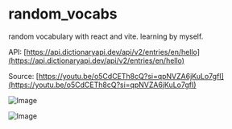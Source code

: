 # random_vocabs

random vocabulary with react and vite. learning by myself.

API: [https://api.dictionaryapi.dev/api/v2/entries/en/hello](https://api.dictionaryapi.dev/api/v2/entries/en/hello)

Source: [https://youtu.be/o5CdCETh8cQ?si=qpNVZA6jKuLo7gfI](https://youtu.be/o5CdCETh8cQ?si=qpNVZA6jKuLo7gfI)

![Image](https://github.com/user-attachments/assets/cb394713-97c3-4071-bf44-9c4569286646)

![Image](https://github.com/user-attachments/assets/9361fa23-a3f9-46c1-811c-f4422908e24e)




